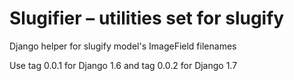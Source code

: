 Slugifier – utilities set for slugify
=================

Django helper for slugify model's ImageField filenames

Use tag 0.0.1 for Django 1.6 and tag 0.0.2 for Django 1.7
